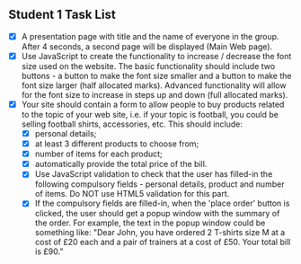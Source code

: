 ## Student 1 Task List
- [X] A presentation page with title and the name of everyone in the group. After 4 seconds, a second page will be displayed (Main Web page).
- [X] Use JavaScript to create the functionality to increase / decrease the font size used on the website. The basic functionality should include two buttons - a button to make the font size smaller and a button to make the font size larger (half allocated marks). Advanced functionality will allow for the font size to increase in steps up and down (full allocated marks).
- [x] Your site should contain a form to allow people to buy products related to the topic of your web site, i.e. if your topic is football, you could be selling football shirts, accessories, etc. This should include:
    - [x] personal details;
    - [x] at least 3 different products to choose from;
    - [x] number of items for each product;
    - [x] automatically provide the total price of the bill.
    - [x] Use JavaScript validation to check that the user has filled-in the following compulsory fields - personal details, product and number of items. Do NOT use HTML5 validation for this part.
    - [x] If the compulsory fields are filled-in, when the 'place order' button is clicked, the user should get a popup window with the summary of the order. For example, the text in the popup window could be something like: "Dear John, you have ordered 2 T-shirts size M at a cost of £20 each and a pair of trainers at a cost of £50. Your total bill is £90."

